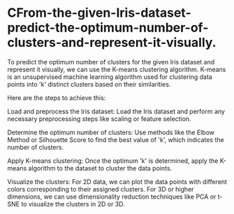 # CFrom-the-given-Iris-dataset-predict-the-optimum-number-of-clusters-and-represent-it-visually.
To predict the optimum number of clusters for the given Iris dataset and represent it visually, we can use the K-means clustering algorithm. K-means is an unsupervised machine learning algorithm used for clustering data points into 'k' distinct clusters based on their similarities.

Here are the steps to achieve this:

Load and preprocess the Iris dataset: Load the Iris dataset and perform any necessary preprocessing steps like scaling or feature selection.

Determine the optimum number of clusters: Use methods like the Elbow Method or Silhouette Score to find the best value of 'k', which indicates the number of clusters.

Apply K-means clustering: Once the optimum 'k' is determined, apply the K-means algorithm to the dataset to cluster the data points.

Visualize the clusters: For 2D data, we can plot the data points with different colors corresponding to their assigned clusters. For 3D or higher dimensions, we can use dimensionality reduction techniques like PCA or t-SNE to visualize the clusters in 2D or 3D.
